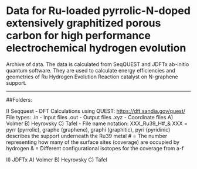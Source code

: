 # Data for Ru-loaded pyrrolic-N-doped extensively graphitized porous carbon for high performance electrochemical hydrogen evolution

Archive of data.  The data is calculated from SeqQUEST and JDFTx ab-initio quantum software.  They are used to calculate energy efficiencies and geometries of Ru Hydrogen Evolution Reaction catalyst on N-graphene support.

<hr/>

##Folders:

I) Seqquest - DFT Calculations using QUEST:  https://dft.sandia.gov/quest/
	File types:
		.in - Input files
		.out - Output files
		.xyz - Coordinate files
	A)  Volmer
	B)  Heyrovsky
	C)  Tafel - File name notation:  XXX_Ru39_H#_&
			XXX = pyrr (pyrrolic), graphe (graphene), graphi (graphitic), pyri (pyridinic)
				describes the support underneath the Ru39 metal
			# = The number representing how many of the surface sites (coverage) are occupied by hydrogen
			& = Different configurational isotopes for the coverage from a-f

II)  JDFTx
	A)  Volmer
	B)  Heyrovsky
	C)  Tafel